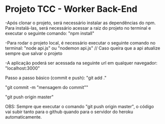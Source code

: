 # Projeto TCC - Worker Back-End

-Após clonar o projeto, será necessário instalar as dependências do npm. Para instalá-las, será necessário acessar a raiz do projeto no terminal e executar o seguinte comando:
"npm install"

-Para rodar o projeto local, é necessário executar o seguinte comando no terminal:
"node api.js"
ou
"nodemon api.js" // Caso queira que a api atualize sempre que salvar o projeto

-A aplicação poderá ser acessada na seguinte url em qualquer navegador: 
"localhost:3000"

Passo a passo básico (commit e push):
"git add ."

"git commit -m "mensagem do commit""

"git push origin master"


OBS: Sempre que executar o comando "git push origin master", o código vai subir tanto para o github quando para o servidor do heroku automaticamente.

